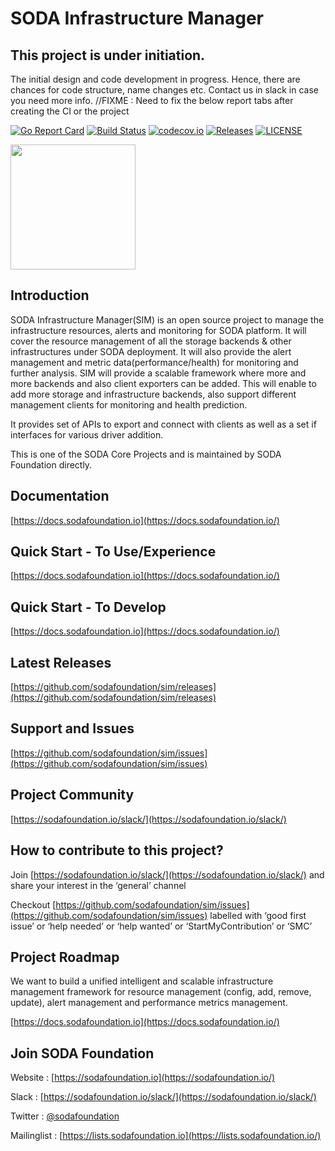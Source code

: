 # SODA Infrastructure Manager
## This project is under initiation. 
The initial design and code development in progress. Hence, there are chances for code structure, name changes etc. Contact us in slack in case you need more info.
//FIXME : Need to fix the below report tabs after creating the CI or the project

[![Go Report Card](https://goreportcard.com/badge/github.com/sodafoundation/sim?branch=master)](https://goreportcard.com/report/github.com/sodafoundation/sim)
[![Build Status](https://travis-ci.org/sodafoundation/sim.svg?branch=master)](https://travis-ci.org/sodafoundation/sim)
[![codecov.io](https://codecov.io/github/sodafoundation/sim/coverage.svg?branch=master)](https://codecov.io/github/sodafoundation/sim?branch=master)
[![Releases](https://img.shields.io/github/release/sodafoundation/sim/all.svg?style=flat-square)](https://github.com/sodafoundation/sim/releases)
[![LICENSE](https://img.shields.io/github/license/sodafoundation/sim.svg?style=flat-square)](https://github.com/sodafoundation/sim/blob/master/LICENSE)

<img src="https://sodafoundation.io/wp-content/uploads/2020/01/SODA_logo_outline_color_800x800.png" width="200" height="200">

## Introduction

SODA Infrastructure Manager(SIM) is an open source project to manage the infrastructure resources, alerts and monitoring for SODA platform. It will cover the resource management of all the storage backends & other infrastructures under SODA deployment. It will also provide the alert management and metric data(performance/health) for monitoring and further analysis. SIM will provide a scalable framework where more and more backends and also client exporters can be added. This will enable to add more storage and infrastructure backends, also support different management clients for monitoring and health prediction.

It provides set of APIs to export and connect with clients as well as a set if interfaces for various driver addition.

This is one of the SODA Core Projects and is maintained by SODA Foundation directly.

## Documentation

[https://docs.sodafoundation.io](https://docs.sodafoundation.io/)

## Quick Start - To Use/Experience

[https://docs.sodafoundation.io](https://docs.sodafoundation.io/)

## Quick Start - To Develop

[https://docs.sodafoundation.io](https://docs.sodafoundation.io/)

## Latest Releases

[https://github.com/sodafoundation/sim/releases](https://github.com/sodafoundation/sim/releases)

## Support and Issues

[https://github.com/sodafoundation/sim/issues](https://github.com/sodafoundation/sim/issues)

## Project Community

[https://sodafoundation.io/slack/](https://sodafoundation.io/slack/)

## How to contribute to this project?

Join [https://sodafoundation.io/slack/](https://sodafoundation.io/slack/) and share your interest in the ‘general’ channel

Checkout [https://github.com/sodafoundation/sim/issues](https://github.com/sodafoundation/sim/issues) labelled with ‘good first issue’ or ‘help needed’ or ‘help wanted’ or ‘StartMyContribution’ or ‘SMC’

## Project Roadmap

We want to build a unified intelligent and scalable infrastructure management framework for resource management (config, add, remove, update), alert management and performance metrics management.
  
[https://docs.sodafoundation.io](https://docs.sodafoundation.io/)

## Join SODA Foundation

Website : [https://sodafoundation.io](https://sodafoundation.io/)

Slack  : [https://sodafoundation.io/slack/](https://sodafoundation.io/slack/)

Twitter  : [@sodafoundation](https://twitter.com/sodafoundation)

Mailinglist  : [https://lists.sodafoundation.io](https://lists.sodafoundation.io/)

